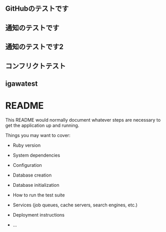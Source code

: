 ## GitHubのテストです
## 通知のテストです
## 通知のテストです2
## コンフリクトテスト
## igawatest

# README

This README would normally document whatever steps are necessary to get the
application up and running.

Things you may want to cover:

* Ruby version

* System dependencies

* Configuration

* Database creation

* Database initialization

* How to run the test suite

* Services (job queues, cache servers, search engines, etc.)

* Deployment instructions

* ...
